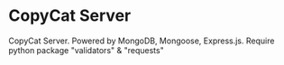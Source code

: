 # CopyCat Server


CopyCat Server. Powered by MongoDB, Mongoose, Express.js. Require python package "validators" & "requests"
